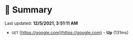 # 📖 Summary
Last updated: **12/5/2021, 3:51:11 AM**

- `GET` [https://google.com](https://google.com) - **Up** (131ms)
